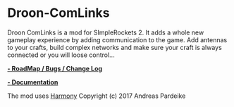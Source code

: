 # Droon-ComLinks
Droon ComLinks is a mod for SImpleRockets 2. It adds a whole new gameplay experience by adding communication to the game.
Add antennas to your crafts, build complex networks and make sure your craft is always connected or you will loose control...

[**- RoadMap / Bugs / Change Log** ](https://docs.google.com/document/d/1H5FCf5jyjwJisiiRVliUuNrC-GZcPsEbe54mIlL9aC0/edit?usp=sharing) 

[**- Documentation**](https://docs.google.com/document/d/1BTlpVCWKLSVP9AsCFddEUFfHUUTA_IRyUS3yBhAEkVA/edit?usp=sharing)




The mod uses [Harmony](https://github.com/pardeike/Harmony) Copyright (c) 2017 Andreas Pardeike
